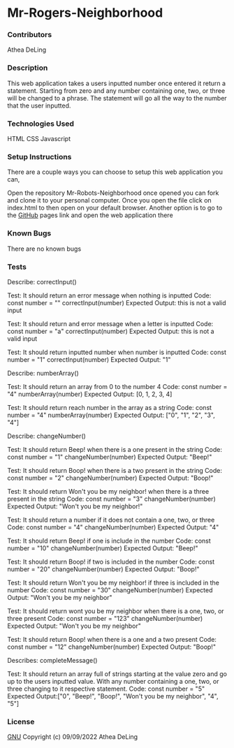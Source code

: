 # Mr-Rogers-Neighborhood
### Contributors
Athea DeLing
### Description
This web application takes a users inputted number once entered it return a statement. Starting from zero and any number containing one, two, or three will be changed to a phrase. The statement will go all the way to the number that the user inputted.
### Technologies Used
HTML
CSS
Javascript
### Setup Instructions
There are a couple ways you can choose to setup this web application you can,

Open the repository Mr-Robots-Neighborhood once opened you can fork and clone it to your personal computer.
Once you open the file click on index.html to then open on your default browser.
Another option is to go to the [GitHub](https://aldeling.github.io/mr-robot-neighborhood/) pages link and open the web application there
### Known Bugs
There are no known bugs
### Tests
Describe: correctInput()
 
Test: It should return an error message when nothing is inputted
Code:
const number = ""
correctInput(number)
Expected Output: this is not a valid input

Test: It should return and error message when a letter is inputted
Code:
const number = "a"
correctInput(number)
Expected Output: this is not a valid input

Test: It should return inputted number when number is inputted
Code:
const number = "1"
correctInput(number)
Expected Output: "1"

Describe: numberArray()

Test: It should return an array from 0 to the number 4
Code:
const number = "4"
numberArray(number)
Expected Output: [0, 1, 2, 3, 4]

Test: It should return reach number in the array as a string
Code:
const number = "4"
numberArray(number)
Expected Output: ["0", "1", "2", "3", "4"]

Describe: changeNumber()

Test: It should return Beep! when there is a one present in the string
Code:
const number = "1"
changeNumber(number)
Expected Output: "Beep!"

Test: It should return Boop! when there is a two present in the string
Code:
const number = "2"
changeNumber(number)
Expected Output: "Boop!"

Test: It should return Won't you be my neighbor! when there is a three present in the string
Code:
const number = "3"
changeNumber(number)
Expected Output: "Won't you be my neighbor!"

Test: It should return a number if it does not contain a one, two, or three
Code:
const number = "4"
changeNumber(number)
Expected Output: "4"

Test: It should return Beep! if one is include in the number
Code:
const number = "10"
changeNumber(number)
Expected Output: "Beep!"

Test: It should return Boop! if two is included in the number
Code:
const number = "20"
changeNumber(number)
Expected Output: "Boop!"

Test: It should return Won't you be my neighbor! if three is included in the number
Code:
const number = "30"
changeNumber(number)
Expected Output: "Won't you be my neighbor"

Test: It should return wont you be my neighbor when there is a one, two, or three present
Code:
const number = "123"
changeNumber(number)
Expected Output: "Won't you be my neighbor"

Test: It should return Boop! when there is a one and a two present
Code:
const number = "12"
changeNumber(number)
Expected Output: "Boop!"

Describes: completeMessage()

Test: It should return an array full of strings starting at the value zero and go up to the users inputted value. With any number containing a one, two, or three changing to it respective statement.
Code:
const number = "5"
Expected Output:["0", "Beep!", "Boop!", "Won't you be my neighbor", "4", "5"]
### License
[GNU](https://choosealicense.com/licenses/gpl-3.0/) Copyright (c) 09/09/2022 Athea DeLing